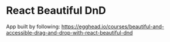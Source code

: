 # React Beautiful DnD

App built by following: https://egghead.io/courses/beautiful-and-accessible-drag-and-drop-with-react-beautiful-dnd
